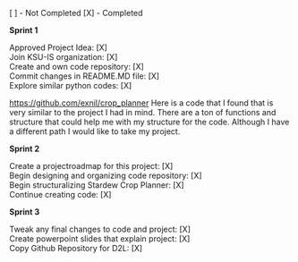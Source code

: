 [ ] - Not Completed
[X] - Completed


**Sprint 1** 

Approved Project Idea: [X]  
Join KSU-IS organization: [X]  
Create and own code repository: [X]  
Commit changes in README.MD file: [X]  
Explore similar python codes: [X]  

https://github.com/exnil/crop_planner Here is a code that I found that is very similar to the project I had in mind. 
There are a ton of functions and structure that could help me with my structure for the code. Although I have a different path I would like to take my project. 


**Sprint 2**

Create a projectroadmap for this project: [X]  
Begin designing and organizing code repository: [X]  
Begin structuralizing Stardew Crop Planner: [X]  
Continue creating code: [X]  


**Sprint 3** 

Tweak any final changes to code and project: [X]  
Create powerpoint slides that explain project: [X]   
Copy Github Repository for D2L: [X]  
